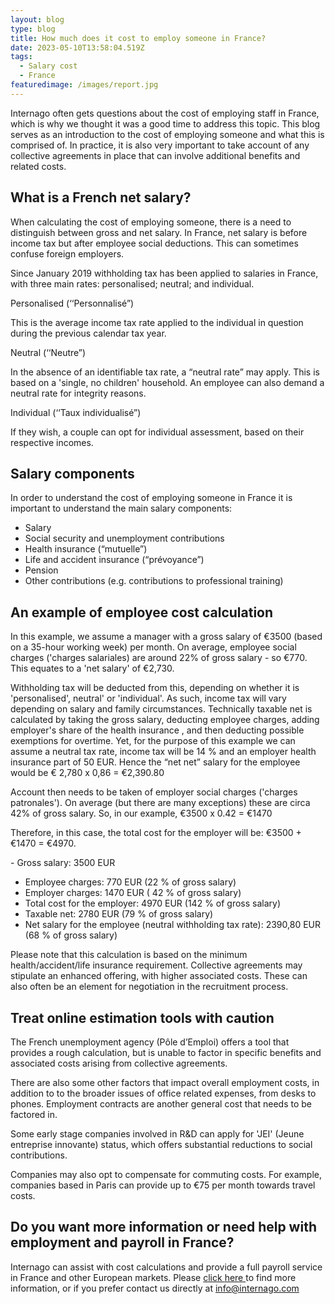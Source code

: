 ```yaml
---
layout: blog
type: blog
title: How much does it cost to employ someone in France?
date: 2023-05-10T13:58:04.519Z
tags:
  - Salary cost
  - France
featuredimage: /images/report.jpg
---
```

Internago often gets questions about the cost of employing staff in France, which is why we thought it was a good time to address this topic. This blog serves as an introduction to the cost of employing someone and what this is comprised of. In practice, it is also very important to take account of any collective agreements in place that can involve additional benefits and related costs.

## What is a French net salary?

When calculating the cost of employing someone, there is a need to distinguish between gross and net salary. In France, net salary is before income tax but after employee social deductions. This can sometimes confuse foreign employers.

Since January 2019 withholding tax has been applied to salaries in France, with three main rates: personalised; neutral; and individual.

Personalised (‘‘Personnalisé”)

This is the average income tax rate applied to the individual in question during the previous calendar tax year.

Neutral (‘‘Neutre”)

In the absence of an identifiable tax rate, a “neutral rate” may apply. This is based on a 'single, no children' household. An employee can also demand a neutral rate for integrity reasons. 

Individual (‘‘Taux individualisé”)

If they wish, a couple can opt for individual assessment, based on their respective incomes.

## Salary components

In order to understand the cost of employing someone in France it is important to understand the main salary components:

* Salary
* Social security and unemployment contributions
* Health insurance (“mutuelle”)
* Life and accident insurance (“prévoyance”)
* Pension
* Other contributions (e.g. contributions to professional training)

## An example of employee cost calculation

In this example, we assume a manager with a gross salary of €3500 (based on a 35-hour working week) per month. On average, employee social charges ('charges salariales) are around 22% of gross salary - so €770. This equates to a 'net salary' of €2,730.

Withholding tax will be deducted from this, depending on whether it is 'personalised', neutral' or 'individual'. As such, income tax will vary depending on salary and family circumstances. Technically taxable net is calculated by taking the gross salary, deducting employee charges, adding employer's share of the health insurance , and then deducting possible exemptions for overtime. Yet, for the purpose of this example we can assume a neutral tax rate, income tax will be 14 % and an employer health insurance part of 50 EUR. Hence the “net net” salary for the employee would be € 2,780 x 0,86 = €2,390.80

Account then needs to be taken of employer social charges ('charges patronales'). On average (but there are many exceptions) these are circa 42% of gross salary. So, in our example,  €3500 x 0.42 = €1470

Therefore, in this case, the total cost for the employer will be: €3500 + €1470  = €4970.

\- Gross salary: 3500 EUR 

* Employee charges: 770 EUR (22 % of gross salary)
* Employer charges: 1470 EUR ( 42 % of gross salary)
* Total cost for the employer: 4970 EUR (142 % of gross salary)
* Taxable net: 2780 EUR (79 % of gross salary)
* Net salary for the employee (neutral withholding tax rate): 2390,80 EUR (68 % of gross salary)

Please note that this calculation is based on the minimum health/accident/life insurance requirement. Collective agreements may stipulate an enhanced offering, with higher associated costs.  These can also often be an element for negotiation in the recruitment process.

## Treat online estimation tools with caution

The French unemployment agency (Pôle d’Emploi) offers a tool that provides a rough calculation, but is unable to factor in specific benefits and associated costs arising from collective agreements.

There are also some other factors that impact overall employment costs, in addition to to the broader issues of office related expenses, from desks to phones. Employment contracts are another general cost that needs to be factored in. 

Some early stage companies involved in R&D can apply for 'JEI' (Jeune entreprise innovante) status, which offers substantial reductions to social contributions. 

Companies may also opt to compensate for commuting costs. For example, companies based in Paris can provide up to €75 per month towards travel costs.

## Do you want more information or need help with employment and payroll in France?

Internago can assist with cost calculations and provide a full payroll service in France and other European markets. Please [click ](https://www.internago.com/services/)[here ](https://www.internago.com/services/)to find more information, or if you prefer contact us directly at [info@internago.com](mailto:info@internago.com)